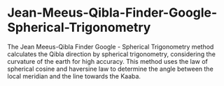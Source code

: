 # Jean-Meeus-Qibla-Finder-Google-Spherical-Trigonometry
The Jean Meeus-Qibla Finder Google - Spherical Trigonometry method calculates the Qibla direction by spherical trigonometry, considering the curvature of the earth for high accuracy. This method uses the law of spherical cosine and haversine law to determine the angle between the local meridian and the line towards the Kaaba.

